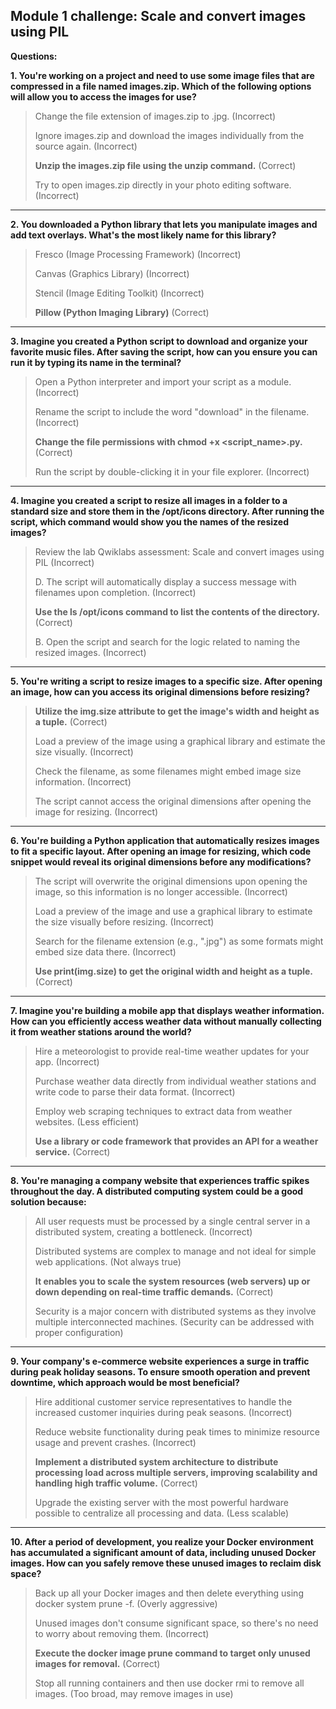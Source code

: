 ## Module 1 challenge: Scale and convert images using PIL


**Questions:**

**1. You're working on a project and need to use some image files that are compressed in a file named images.zip. Which of the following options will allow you to access the images for use?**

> Change the file extension of images.zip to .jpg.  (Incorrect)
>
> Ignore images.zip and download the images individually from the source again. (Incorrect)
>
> **Unzip the images.zip file using the unzip command.** (Correct)
>
> Try to open images.zip directly in your photo editing software. (Incorrect)

---


**2. You downloaded a Python library that lets you manipulate images and add text overlays. What's the most likely name for this library?**

> Fresco (Image Processing Framework) (Incorrect)
>
> Canvas (Graphics Library) (Incorrect)
>
> Stencil (Image Editing Toolkit) (Incorrect)
>
> **Pillow (Python Imaging Library)** (Correct)


---

**3. Imagine you created a Python script to download and organize your favorite music files. After saving the script, how can you ensure you can run it by typing its name in the terminal?**

> Open a Python interpreter and import your script as a module. (Incorrect)
>
> Rename the script to include the word "download" in the filename. (Incorrect)
>
> **Change the file permissions with chmod +x <script_name>.py.** (Correct)
>
> Run the script by double-clicking it in your file explorer. (Incorrect)


---


**4. Imagine you created a script to resize all images in a folder to a standard size and store them in the /opt/icons directory. After running the script, which command would show you the names of the resized images?**

> Review the lab Qwiklabs assessment: Scale and convert images using PIL (Incorrect)
>
> D. The script will automatically display a success message with filenames upon completion. (Incorrect)
>
> **Use the ls /opt/icons command to list the contents of the directory.** (Correct)
>
> B. Open the script and search for the logic related to naming the resized images. (Incorrect)


---


**5. You're writing a script to resize images to a specific size. After opening an image, how can you access its original dimensions before resizing?**

> **Utilize the img.size attribute to get the image's width and height as a tuple.** (Correct)
>
> Load a preview of the image using a graphical library and estimate the size visually. (Incorrect)
>
> Check the filename, as some filenames might embed image size information. (Incorrect)
>
> The script cannot access the original dimensions after opening the image for resizing. (Incorrect)


---


**6. You're building a Python application that automatically resizes images to fit a specific layout. After opening an image for resizing, which code snippet would reveal its original dimensions before any modifications?**

> The script will overwrite the original dimensions upon opening the image, so this information is no longer accessible. (Incorrect)
>
> Load a preview of the image and use a graphical library to estimate the size visually before resizing. (Incorrect)
>
> Search for the filename extension (e.g., ".jpg") as some formats might embed size data there. (Incorrect)
>
> **Use print(img.size) to get the original width and height as a tuple.** (Correct)


---


**7. Imagine you're building a mobile app that displays weather information. How can you efficiently access weather data without manually collecting it from weather stations around the world?**

> Hire a meteorologist to provide real-time weather updates for your app. (Incorrect)
>
> Purchase weather data directly from individual weather stations and write code to parse their data format. (Incorrect)
>
> Employ web scraping techniques to extract data from weather websites. (Less efficient)
>
> **Use a library or code framework that provides an API for a weather service.** (Correct)


---


**8. You're managing a company website that experiences traffic spikes throughout the day. A distributed computing system could be a good solution because:**

> All user requests must be processed by a single central server in a distributed system, creating a bottleneck. (Incorrect)
>
> Distributed systems are complex to manage and not ideal for simple web applications. (Not always true)
>
> **It enables you to scale the system resources (web servers) up or down depending on real-time traffic demands.** (Correct)
>
> Security is a major concern with distributed systems as they involve multiple interconnected machines. (Security can be addressed with proper configuration)

---


**9. Your company's e-commerce website experiences a surge in traffic during peak holiday seasons. To ensure smooth operation and prevent downtime, which approach would be most beneficial?**

> Hire additional customer service representatives to handle the increased customer inquiries during peak seasons. (Incorrect)
>
> Reduce website functionality during peak times to minimize resource usage and prevent crashes. (Incorrect)
>
> **Implement a distributed system architecture to distribute processing load across multiple servers, improving scalability and handling high traffic volume.** (Correct)
>
> Upgrade the existing server with the most powerful hardware possible to centralize all processing and data. (Less scalable)

---


**10. After a period of development, you realize your Docker environment has accumulated a significant amount of data, including unused Docker images. How can you safely remove these unused images to reclaim disk space?**

> Back up all your Docker images and then delete everything using docker system prune -f. (Overly aggressive)
>
> Unused images don't consume significant space, so there's no need to worry about removing them. (Incorrect)
>
> **Execute the docker image prune command to target only unused images for removal.** (Correct)
>
> Stop all running containers and then use docker rmi to remove all images. (Too broad, may remove images in use)
